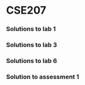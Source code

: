 # CSE207
>
### Solutions to lab 1
### Solutions to lab 3
### Solutions to lab 6
### Solution to assessment 1

